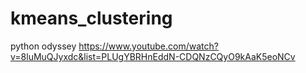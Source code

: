 # kmeans_clustering

python odyssey
https://www.youtube.com/watch?v=8luMuQJyxdc&list=PLUgYBRHnEddN-CDQNzCQyO9kAaK5eoNCv

